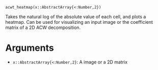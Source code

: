 ```
acwt_heatmap(x::AbstractArray{<:Number,2})
```

Takes the natural log of the absolute value of each cell, and plots a heatmap. Can be used for visualizing an input image or the coefficient matrix of a 2D ACW decomposition.

# Arguments

  * `x::AbstractArray{<:Number,2}`: A image or a 2D matrix
